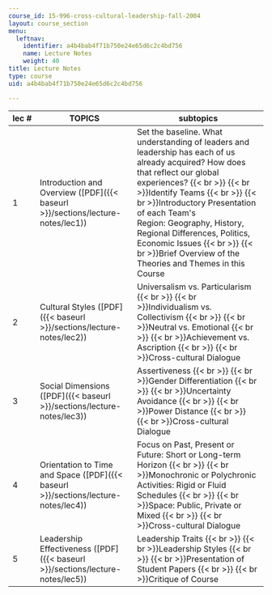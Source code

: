 ```yaml
---
course_id: 15-996-cross-cultural-leadership-fall-2004
layout: course_section
menu:
  leftnav:
    identifier: a4b4bab4f71b750e24e65d6c2c4bd756
    name: Lecture Notes
    weight: 40
title: Lecture Notes
type: course
uid: a4b4bab4f71b750e24e65d6c2c4bd756

---
```


| lec # | TOPICS | subtopics |
| --- | --- | --- |
| 1 | Introduction and Overview ([PDF]({{< baseurl >}}/sections/lecture-notes/lec1)) | Set the baseline. What understanding of leaders and leadership has each of us already acquired? How does that reflect our global experiences?  {{< br >}}  {{< br >}}Identify Teams  {{< br >}}  {{< br >}}Introductory Presentation of each Team's Region: Geography, History, Regional Differences, Politics, Economic Issues  {{< br >}}  {{< br >}}Brief Overview of the Theories and Themes in this Course |
| 2 | Cultural Styles ([PDF]({{< baseurl >}}/sections/lecture-notes/lec2)) | Universalism vs. Particularism  {{< br >}}  {{< br >}}Individualism vs. Collectivism  {{< br >}}  {{< br >}}Neutral vs. Emotional  {{< br >}}  {{< br >}}Achievement vs. Ascription  {{< br >}}  {{< br >}}Cross-cultural Dialogue |
| 3 | Social Dimensions ([PDF]({{< baseurl >}}/sections/lecture-notes/lec3)) | Assertiveness  {{< br >}}  {{< br >}}Gender Differentiation  {{< br >}}  {{< br >}}Uncertainty Avoidance  {{< br >}}  {{< br >}}Power Distance  {{< br >}}  {{< br >}}Cross-cultural Dialogue |
| 4 | Orientation to Time and Space ([PDF]({{< baseurl >}}/sections/lecture-notes/lec4)) | Focus on Past, Present or Future: Short or Long-term Horizon  {{< br >}}  {{< br >}}Monochronic or Polychronic Activities: Rigid or Fluid Schedules  {{< br >}}  {{< br >}}Space: Public, Private or Mixed  {{< br >}}  {{< br >}}Cross-cultural Dialogue |
| 5 | Leadership Effectiveness ([PDF]({{< baseurl >}}/sections/lecture-notes/lec5)) | Leadership Traits  {{< br >}}  {{< br >}}Leadership Styles  {{< br >}}  {{< br >}}Presentation of Student Papers  {{< br >}}  {{< br >}}Critique of Course